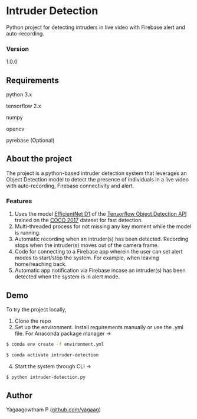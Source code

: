 # Intruder Detection

Python project for detecting intruders in live video with Firebase alert and auto-recording.

### Version

1.0.0

## Requirements

python 3.x

tensorflow 2.x

numpy

opencv

pyrebase (Optional)

## About the project

The project is a python-based intruder detection system that leverages an Object Detection model to detect the presence of individuals in a live video with auto-recording, Firebase connectivity and alert.

### Features

1. Uses the model [EfficientNet D1](https://arxiv.org/abs/1911.09070) of the [Tensorflow Object Detection API](https://github.com/tensorflow/models/tree/master/research/object_detection) trained on the [COCO 2017](https://cocodataset.org/) dataset for fast detection.
2. Multi-threaded process for not missing any key moment while the model is running.
3. Automatic recording when an intruder(s) has been detected. Recording stops when the intruder(s) moves out of the camera frame.
4. Code for connecting to a Firebase app wherein the user can set alert modes to start/stop the system. For example, when leaving home/reaching back.
5. Automatic app notification via Firebase incase an intruder(s) has been detected when the system is in alert mode.

## Demo

To try the project locally,
1. Clone the repo
2. Set up the environment. Install requirements manually or use the .yml file. For Anaconda package manager ->
```bash
$ conda env create -f environment.yml

$ conda activate intruder-detection
```
4. Start the system through CLI ->
```bash
$ python intruder-detection.py
```

## Author

Yagaagowtham P ([github.com/yagaag](https://github.com/yagaag))
